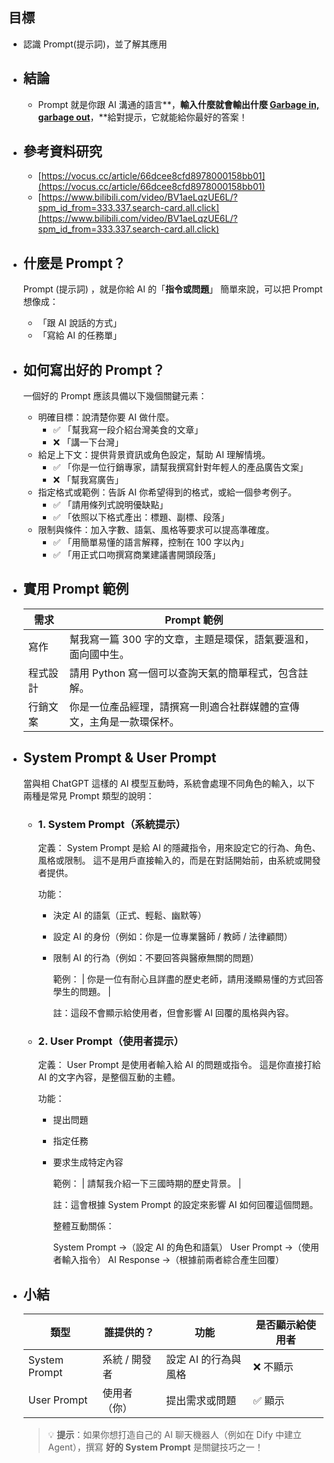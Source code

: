 ## 目標

- 認識 Prompt(提示詞)，並了解其應用

- ## 結論
  - Prompt 就是你跟 AI 溝通的語言**，**輸入什麼就會輸出什麼 [**Garbage in, garbage out**](https://en.wikipedia.org/wiki/Garbage_in,_garbage_out)**，**給對提示，它就能給你最好的答案！
- ## 參考資料研究
  - [https://vocus.cc/article/66dcee8cfd8978000158bb01](https://vocus.cc/article/66dcee8cfd8978000158bb01)
  - [https://www.bilibili.com/video/BV1aeLqzUE6L/?spm_id_from=333.337.search-card.all.click](https://www.bilibili.com/video/BV1aeLqzUE6L/?spm_id_from=333.337.search-card.all.click)
- ## 什麼是 Prompt？

  Prompt (提示詞) ，就是你給 AI 的「**指令或問題**」
  簡單來說，可以把 Prompt 想像成：

  - 「跟 AI 說話的方式」
  - 「寫給 AI 的任務單」

- ## 如何寫出好的 Prompt？

  一個好的 Prompt 應該具備以下幾個關鍵元素：

  - 明確目標：說清楚你要 AI 做什麼。
    - ✅ 「幫我寫一段介紹台灣美食的文章」
    - ❌ 「講一下台灣」
  - 給足上下文：提供背景資訊或角色設定，幫助 AI 理解情境。
    - ✅ 「你是一位行銷專家，請幫我撰寫針對年輕人的產品廣告文案」
    - ❌ 「幫我寫廣告」
  - 指定格式或範例：告訴 AI 你希望得到的格式，或給一個參考例子。
    - ✅ 「請用條列式說明優缺點」
    - ✅ 「依照以下格式產出：標題、副標、段落」
  - 限制與條件：加入字數、語氣、風格等要求可以提高準確度。
    - ✅ 「用簡單易懂的語言解釋，控制在 100 字以內」
    - ✅ 「用正式口吻撰寫商業建議書開頭段落」

- ## 實用 Prompt 範例

    | **需求**   | **Prompt 範例**                                                                 |
    |------------|----------------------------------------------------------------------------------|
    | 寫作       | 幫我寫一篇 300 字的文章，主題是環保，語氣要溫和，面向國中生。                  |
    | 程式設計   | 請用 Python 寫一個可以查詢天氣的簡單程式，包含註解。                          |
    | 行銷文案   | 你是一位產品經理，請撰寫一則適合社群媒體的宣傳文，主角是一款環保杯。          |

- ## System Prompt & User Prompt

  當與相 ChatGPT 這樣的 AI 模型互動時，系統會處理不同角色的輸入，以下兩種是常見 Prompt 類型的說明：

  - ### 1. System Prompt（系統提示）

    定義：
    System Prompt 是給 AI 的隱藏指令，用來設定它的行為、角色、風格或限制。
    這不是用戶直接輸入的，而是在對話開始前，由系統或開發者提供。

    功能：

    - 決定 AI 的語氣（正式、輕鬆、幽默等）
    - 設定 AI 的身份（例如：你是一位專業醫師 / 教師 / 法律顧問）
    - 限制 AI 的行為（例如：不要回答與醫療無關的問題）

      範例：
      | 你是一位有耐心且詳盡的歷史老師，請用淺顯易懂的方式回答學生的問題。 |

      註：這段不會顯示給使用者，但會影響 AI 回覆的風格與內容。

  - ### 2. User Prompt（使用者提示）

    定義：
    User Prompt 是使用者輸入給 AI 的問題或指令。
    這是你直接打給 AI 的文字內容，是整個互動的主體。

    功能：

    - 提出問題
    - 指定任務
    - 要求生成特定內容

      範例：
      | 請幫我介紹一下三國時期的歷史背景。 |

      註：這會根據 System Prompt 的設定來影響 AI 如何回覆這個問題。

      整體互動關係：

      System Prompt →（設定 AI 的角色和語氣）
      User Prompt →（使用者輸入指令）
      AI Response →（根據前兩者綜合產生回覆）

- ## **小結**

    | **類型**        | **誰提供的？**     | **功能**                    | **是否顯示給使用者** |
    |------------------|---------------------|-----------------------------|------------------------|
    | System Prompt     | 系統 / 開發者       | 設定 AI 的行為與風格        | ❌ 不顯示              |
    | User Prompt       | 使用者（你）        | 提出需求或問題              | ✅ 顯示 

    > 💡 **提示**：如果你想打造自己的 AI 聊天機器人（例如在 Dify 中建立 Agent），撰寫 **好的 System Prompt** 是關鍵技巧之一！

